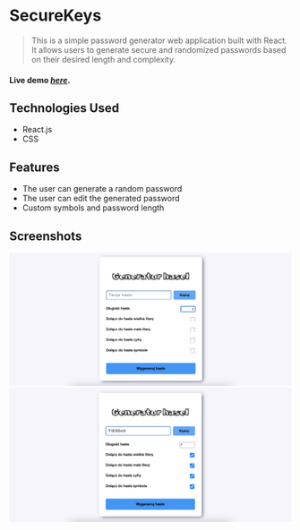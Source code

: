 # SecureKeys
> This is a simple password generator web application built with React. It allows users to generate secure and randomized passwords based on their desired length and complexity.

#### Live demo [_here_](http://securekeys.pl/).


## Technologies Used
- React.js
- CSS

## Features
- The user can generate a random password
- The user can edit the generated password
- Custom symbols and password length

## Screenshots
![Example screenshot](./img/securekeys.png)
![Example screenshot](./img/securekeys2.png)   


